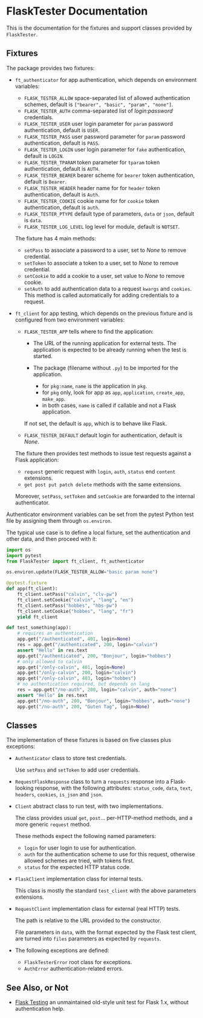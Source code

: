 # FlaskTester Documentation

This is the documentation for the fixtures and support classes provided
by `FlaskTester`.

## Fixtures

The package provides two fixtures:

- `ft_authenticator` for app authentication, which depends on environment variables:

  - `FLASK_TESTER_ALLOW` space-separated list of allowed authentication schemes,
    default is `["bearer", "basic", "param", "none"]`.
  - `FLASK_TESTER_AUTH` comma-separated list of _login:password_ credentials.
  - `FLASK_TESTER_USER` user login parameter for `param` password authentication,
    default is `USER`.
  - `FLASK_TESTER_PASS` user password parameter for `param` password authentication,
    default is `PASS`.
  - `FLASK_TESTER_LOGIN` user login parameter for `fake` authentication,
    default is `LOGIN`.
  - `FLASK_TESTER_TPARAM` token parameter for `tparam` token authentication,
    default is `AUTH`.
  - `FLASK_TESTER_BEARER` bearer scheme for `bearer` token authentication,
    default is `Bearer`.
  - `FLASK_TESTER_HEADER` header name for for `header` token authentication,
    default is `Auth`.
  - `FLASK_TESTER_COOKIE` cookie name for for `cookie` token authentication,
    default is `auth`.
  - `FLASK_TESTER_PTYPE` default type of parameters, `data` or `json`,
    default is `data`.
  - `FLASK_TESTER_LOG_LEVEL` log level for module,
    default is `NOTSET`.

  The fixture has 4 main methods:
  - `setPass` to associate a password to a user, set to _None_ to remove credential.
  - `setToken` to associate a token to a user, set to _None_ to remove credential.
  - `setCookie` to add a cookie to a user, set value to _None_ to remove cookie.
  - `setAuth` to add authentication data to a request `kwargs` and `cookies`.  
    This method is called automatically for adding credentials to a request.

- `ft_client` for app testing, which depends on the previous fixture and
  is configured from two environment variables:

  - `FLASK_TESTER_APP` tells where to find the application:

    - The URL of the running application for external tests.
      The application is expected to be already running when the test is started.
  
    - The package (filename without `.py`) to be imported for the application.
      - for `pkg:name`, `name` is the application in `pkg`.
      - for `pkg` only, look for app as `app`, `application`, `create_app`, `make_app`.
      - in both cases, `name` is called if callable and not a Flask application.
  
    If not set, the default is `app`, which is to behave like Flask.

  - `FLASK_TESTER_DEFAULT` default login for authentication, default is _None_.

  The fixture then provides test methods to issue test requests against a Flask application:

  - `request` generic request with `login`, `auth`, `status` end `content` extensions.
  - `get post put patch delete` methods with the same extensions.

  Moreover, `setPass`, `setToken` and `setCookie` are forwarded to the internal authenticator.

Authenticator environment variables can be set from the pytest Python test file by
assigning them through `os.environ`.

The typical use case is to define a local fixture, set the authentication and
other data, and then proceed with it:

```python
import os
import pytest
from FlaskTester import ft_client, ft_authenticator

os.environ.update(FLASK_TESTER_ALLOW="basic param none")

@pytest.fixture
def app(ft_client):
    ft_client.setPass("calvin", "clv-pw")
    ft_client.setCookie("calvin", "lang", "en")
    ft_client.setPass("hobbes", "hbs-pw")
    ft_client.setCookie("hobbes", "lang", "fr")
    yield ft_client

def test_something(app):
    # requires an authentication
    app.get("/authenticated", 401, login=None)
    res = app.get("/authenticated", 200, login="calvin")
    assert "Hello" in res.text
    app.get("/authenticated", 200, "Bonjour", login="hobbes")
    # only allowed to calvin
    app.get("/only-calvin", 401, login=None)
    app.get("/only-calvin", 200, login="calvin")
    app.get("/only-calvin", 403, login="hobbes")
    # no authentication required, but depends on lang
    res = app.get("/no-auth", 200, login="calvin", auth="none")
    assert "Hello" in res.text
    app.get("/no-auth", 200, "Bonjour", login="hobbes", auth="none")
    app.get("/no-auth", 200, "Guten Tag", login=None)
```

## Classes

The implementation of these fixtures is based on five classes plus exceptions:

- `Authenticator` class to store test credentials.

  Use `setPass` and `setToken` to add user credentials.

- `RequestFlaskResponse` class to turn a `requests` response into
  a Flask-looking response, with the following attributes: `status_code`,
  `data`, `text`, `headers`, `cookies`, `is_json` and `json`.

- `Client` abstract class to run test, with two implementations.

  The class provides usual `get`, `post`… per-HTTP-method methods,
  and a more generic `request` method.

  These methods expect the following named parameters:

  - `login` for user login to use for authentication.
  - `auth` for the authentication scheme to use for this request,
    otherwise allowed schemes are tried, with tokens first.
  - `status` for the expected HTTP status code.

- `FlaskClient` implementation class for internal tests.

   This class is mostly the standard `test_client` with the above parameters
   extensions.

- `RequestClient` implementation class for external (real HTTP) tests.

  The path is relative to the URL provided to the constructor.

  File parameters in `data`, with the format expected by the Flask test client,
  are turned into `files` parameters as expected by `requests`.

- The following exceptions are defined:
  - `FlaskTesterError` root class for exceptions.
  - `AuthError` authentication-related errors.

## See Also, or Not

- [Flask Testing](https://github.com/jarus/flask-testing) an unmaintained
  old-style unit test for Flask 1.x, without authentication help.

